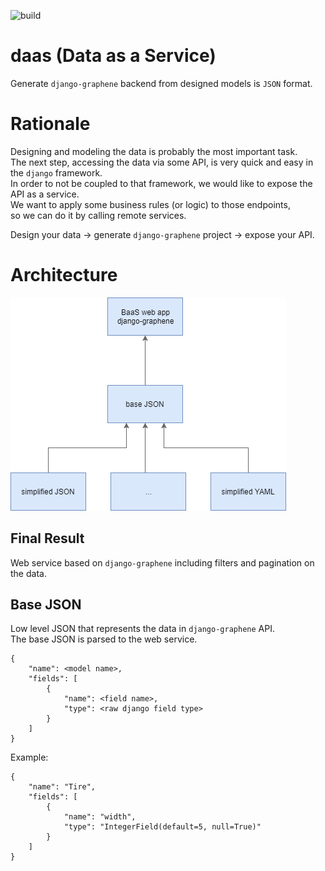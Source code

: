 ![build](https://travis-ci.org/itaied246/daas.svg?branch=master)

# daas (Data as a Service)

Generate `django-graphene` backend from designed models is `JSON` format.

# Rationale

Designing and modeling the data is probably the most important task.  
The next step, accessing the data via some API, is very quick and easy in the `django` framework.  
In order to not be coupled to that framework, we would like to expose the API as a service.  
We want to apply some business rules (or logic) to those endpoints,  
so we can do it by calling remote services.

Design your data -> generate `django-graphene` project -> expose your API.

# Architecture

![architecture](docs/architecture.png)

## Final Result

Web service based on `django-graphene` including filters and pagination on the data.

## Base JSON

Low level JSON that represents the data in `django-graphene` API.  
The base JSON is parsed to the web service.

```
{
    "name": <model name>,
    "fields": [
        {
            "name": <field name>,
            "type": <raw django field type>
        }
    ]
}
```

Example:

```
{
    "name": "Tire",
    "fields": [
        {
            "name": "width",
            "type": "IntegerField(default=5, null=True)"
        }
    ]
}
```